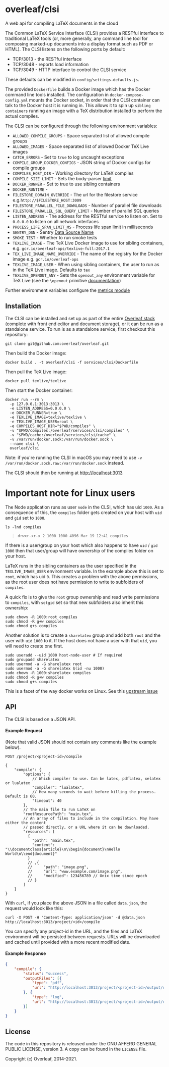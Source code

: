 overleaf/clsi
===============

A web api for compiling LaTeX documents in the cloud

The Common LaTeX Service Interface (CLSI) provides a RESTful interface to traditional LaTeX tools (or, more generally, any command line tool for composing marked-up documents into a display format such as PDF or HTML). The CLSI listens on the following ports by default:

* TCP/3013 - the RESTful interface
* TCP/3048 - reports load information
* TCP/3049 - HTTP interface to control the CLSI service

These defaults can be modified in `config/settings.defaults.js`.

The provided `Dockerfile` builds a Docker image which has the Docker command line tools installed. The configuration in `docker-compose-config.yml` mounts the Docker socket, in order that the CLSI container can talk to the Docker host it is running in. This allows it to spin up `sibling containers` running an image with a TeX distribution installed to perform the actual compiles.

The CLSI can be configured through the following environment variables:

* `ALLOWED_COMPILE_GROUPS` - Space separated list of allowed compile groups
* `ALLOWED_IMAGES` - Space separated list of allowed Docker TeX Live images
* `CATCH_ERRORS` - Set to `true` to log uncaught exceptions
* `COMPILE_GROUP_DOCKER_CONFIGS` - JSON string of Docker configs for compile groups
* `COMPILES_HOST_DIR` - Working directory for LaTeX compiles
* `COMPILE_SIZE_LIMIT` - Sets the body-parser [limit](https://github.com/expressjs/body-parser#limit)
* `DOCKER_RUNNER` - Set to true to use sibling containers
* `DOCKER_RUNTIME` -
* `FILESTORE_DOMAIN_OVERRIDE` - The url for the filestore service e.g.`http://$FILESTORE_HOST:3009`
* `FILESTORE_PARALLEL_FILE_DOWNLOADS` - Number of parallel file downloads
* `FILESTORE_PARALLEL_SQL_QUERY_LIMIT` - Number of parallel SQL queries
* `LISTEN_ADDRESS` - The address for the RESTful service to listen on. Set to `0.0.0.0` to listen on all network interfaces
* `PROCESS_LIFE_SPAN_LIMIT_MS` - Process life span limit in milliseconds
* `SENTRY_DSN` - Sentry [Data Source Name](https://docs.sentry.io/product/sentry-basics/dsn-explainer/)
* `SMOKE_TEST` - Whether to run smoke tests
* `TEXLIVE_IMAGE` - The TeX Live Docker image to use for sibling containers, e.g. `gcr.io/overleaf-ops/texlive-full:2017.1`
* `TEX_LIVE_IMAGE_NAME_OVERRIDE` - The name of the registry for the Docker image e.g. `gcr.io/overleaf-ops`
* `TEXLIVE_IMAGE_USER` - When using sibling containers, the user to run as in the TeX Live image. Defaults to `tex`
* `TEXLIVE_OPENOUT_ANY` - Sets the `openout_any` environment variable for TeX Live (see the `\openout` primitive [documentation](http://tug.org/texinfohtml/web2c.html#tex-invocation))

Further environment variables configure the [metrics module](https://github.com/overleaf/metrics-module)

Installation
------------

The CLSI can be installed and set up as part of the entire [Overleaf stack](https://github.com/overleaf/overleaf) (complete with front end editor and document storage), or it can be run as a standalone service. To run is as a standalone service, first checkout this repository:

```shell
git clone git@github.com:overleaf/overleaf.git
```

Then build the Docker image:

```shell
docker build . -t overleaf/clsi -f services/clsi/Dockerfile
```

Then pull the TeX Live image:

```shell
docker pull texlive/texlive
```

Then start the Docker container:

```shell
docker run --rm \
  -p 127.0.0.1:3013:3013 \
  -e LISTEN_ADDRESS=0.0.0.0 \
  -e DOCKER_RUNNER=true \
  -e TEXLIVE_IMAGE=texlive/texlive \
  -e TEXLIVE_IMAGE_USER=root \
  -e COMPILES_HOST_DIR="$PWD/compiles" \
  -v "$PWD/compiles:/overleaf/services/clsi/compiles" \
  -v "$PWD/cache:/overleaf/services/clsi/cache" \
  -v /var/run/docker.sock:/var/run/docker.sock \
  --name clsi \
  overleaf/clsi
```

Note: if you're running the CLSI in macOS you may need to use `-v /var/run/docker.sock.raw:/var/run/docker.sock` instead.

The CLSI should then be running at <http://localhost:3013>

Important note for Linux users
==============================

The Node application runs as user `node` in the CLSI, which has uid `1000`. As a consequence of this, the `compiles` folder gets created on your host with `uid` and `gid` set to `1000`.

```shell
ls -lnd compiles
```
> `drwxr-xr-x 2 1000 1000 4096 Mar 19 12:41 compiles`

If there is a user/group on your host which also happens to have `uid` / `gid` `1000` then that user/group will have ownership of the compiles folder on your host.

LaTeX runs in the sibling containers as the user specified in the `TEXLIVE_IMAGE_USER` environment variable. In the example above this is set to `root`, which has uid `0`. This creates a problem with the above permissions, as the root user does not have permission to write to subfolders of `compiles`.

A quick fix is to give the `root` group ownership and read write permissions to `compiles`, with `setgid` set so that new subfolders also inherit this ownership:

```shell
sudo chown -R 1000:root compiles
sudo chmod -R g+w compiles
sudo chmod g+s compiles
```

Another solution is to create a `sharelatex` group and add both `root` and the user with `uid` `1000` to it. If the host does not have a user with that `uid`, you will need to create one first.

```shell
sudo useradd --uid 1000 host-node-user # If required
sudo groupadd sharelatex
sudo usermod -a -G sharelatex root
sudo usermod -a -G sharelatex $(id -nu 1000)
sudo chown -R 1000:sharelatex compiles
sudo chmod -R g+w compiles
sudo chmod g+s compiles
```

This is a facet of the way docker works on Linux. See this [upstream issue](https://github.com/moby/moby/issues/7198)


API
---

The CLSI is based on a JSON API.

#### Example Request

(Note that valid JSON should not contain any comments like the example below).

    POST /project/<project-id>/compile

```json5
{
    "compile": {
        "options": {
            // Which compiler to use. Can be latex, pdflatex, xelatex or lualatex
            "compiler": "lualatex",
            // How many seconds to wait before killing the process. Default is 60.
            "timeout": 40
        },
        // The main file to run LaTeX on
        "rootResourcePath": "main.tex",
        // An array of files to include in the compilation. May have either the content
        // passed directly, or a URL where it can be downloaded.
        "resources": [
          {
            "path": "main.tex",
            "content": "\\documentclass{article}\n\\begin{document}\nHello World\n\\end{document}"
          }
          // ,{
          //     "path": "image.png",
          //     "url": "www.example.com/image.png",
          //     "modified": 123456789 // Unix time since epoch
          // }
        ]
    }
}
```

With `curl`, if you place the above JSON in a file called `data.json`, the request would look like this:

```shell
curl -X POST -H 'Content-Type: application/json' -d @data.json http://localhost:3013/project/<id>/compile
```

You can specify any project-id in the URL, and the files and LaTeX environment will be persisted between requests.
URLs will be downloaded and cached until provided with a more recent modified date.

#### Example Response

```json
{
    "compile": {
        "status": "success",
        "outputFiles": [{
            "type": "pdf",
            "url": "http://localhost:3013/project/<project-id>/output/output.pdf"
        }, {
            "type": "log",
            "url": "http://localhost:3013/project/<project-id>/output/output.log"
        }]
    }
}
```

License
-------

The code in this repository is released under the GNU AFFERO GENERAL PUBLIC LICENSE, version 3. A copy can be found in the `LICENSE` file.

Copyright (c) Overleaf, 2014-2021.
